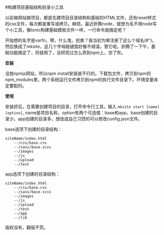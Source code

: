 #构建项目基础结构目录小工具

以前做网站做项目，都是先建项目目录结构和基础的HTML文件，还有reset样式的css文件，每次都是重写或拷贝。麻烦。最近折腾node，就想为毛不用node写个小工具，像Ionic构建基础模板文件一样，一行命令就搞定呢？

开始想的名字是varfn，嚓，什么鬼，挖粪？我当初为嘛注册了这么个域名(#‵′)。然后换成了mksite，这几个字母敲键盘好像不顺溜，管它呢。折腾了一下午，基础功能搞定了，将就用了，没研究过怎么弄到npm上，空了吹。

**安装**

没放npmjs网站，所以npm install安装是不行的。下载包文件，拷贝到npm的npm_modules里，两个系统运行文件拷贝到npm的执行文件目录下。环境变量肯定要配的。

**使用**

安装好后，在需要创建项目的目录，打开命令行工具，输入 `mksite start [name] [option]`, name是项目名称，option有两个可选值：base和app，base创建的目录少，app创建的目录多，想改成自己习惯的可以修改config.json文件。

base选项下创建的目录结构：
```
siteName/index.html
    --/css/base.css
    --/sass/base.scss
    --/images
    --/js
    --/upload
    --/test
```

app选项下创建的目录结构：
```
siteName/index.html
    --/css/base.css
    --/sass/base.scss
    --/images
    --/js
    --/upload
    --/test
    --/app
    --/lib
```

版权没有，翻版不究。



